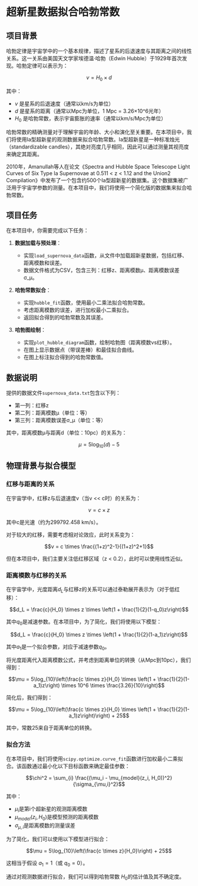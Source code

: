 # 超新星数据拟合哈勃常数

## 项目背景

哈勃定律是宇宙学中的一个基本规律，描述了星系的后退速度与其距离之间的线性关系。这一关系由美国天文学家埃德温·哈勃（Edwin Hubble）于1929年首次发现。哈勃定律可以表示为：

$$v = H_0 \times d$$

其中：
- $v$ 是星系的后退速度（通常以km/s为单位）
- $d$ 是星系的距离（通常以Mpc为单位，1 Mpc = 3.26×10^6光年）
- $H_0$ 是哈勃常数，表示宇宙膨胀的速率（通常以km/s/Mpc为单位）

哈勃常数的精确测量对于理解宇宙的年龄、大小和演化至关重要。在本项目中，我们将使用Ia型超新星的观测数据来拟合哈勃常数。Ia型超新星是一种标准烛光（standardizable candles），其绝对亮度几乎相同，因此可以通过测量其视亮度来确定其距离。

2010年，Amanullah等人在论文《Spectra and Hubble Space Telescope Light Curves of Six Type Ia Supernovae at 0.511 < z < 1.12 and the Union2 Compilation》中发布了一个包含约500个Ia型超新星的数据集。这个数据集被广泛用于宇宙学参数的测量。在本项目中，我们将使用一个简化版的数据集来拟合哈勃常数。

## 项目任务

在本项目中，你需要完成以下任务：

1. **数据加载与预处理**：
   - 实现`load_supernova_data`函数，从文件中加载超新星数据，包括红移、距离模数和误差。
   - 数据文件格式为CSV，包含三列：红移z、距离模数μ、距离模数误差σ_μ。

2. **哈勃常数拟合**：
   - 实现`hubble_fit`函数，使用最小二乘法拟合哈勃常数。
   - 考虑距离模数的误差，进行加权最小二乘拟合。
   - 返回拟合得到的哈勃常数及其误差。

3. **哈勃图绘制**：
   - 实现`plot_hubble_diagram`函数，绘制哈勃图（距离模数vs红移）。
   - 在图上显示数据点（带误差棒）和最佳拟合曲线。
   - 在图上标注拟合得到的哈勃常数值。

## 数据说明

提供的数据文件`supernova_data.txt`包含以下列：

- 第一列：红移z
- 第二列：距离模数μ（单位：等）
- 第三列：距离模数误差σ_μ（单位：等）

其中，距离模数μ与距离d（单位：10pc）的关系为：

$$\mu = 5 \log_{10}(d) - 5$$

## 物理背景与拟合模型

### 红移与距离的关系

在宇宙学中，红移z与后退速度v（当v << c时）的关系为：

$$v = c \times z$$

其中c是光速（约为299792.458 km/s）。

对于较大的红移，需要考虑相对论效应，此时关系变为：

$$v = c \times \frac{(1+z)^2-1}{(1+z)^2+1}$$

但在本项目中，我们主要关注低红移区域（z < 0.2），此时可以使用线性近似。

### 距离模数与红移的关系

在宇宙学中，光度距离$d_L$与红移z的关系可以通过泰勒展开表示为（对于低红移）：

$$d_L = \frac{c}{H_0} \times z \times \left(1 + \frac{1}{2}(1-q_0)z\right)$$

其中$q_0$是减速参数。在本项目中，为了简化，我们将使用以下模型：

$$d_L = \frac{c}{H_0} \times z \times \left(1 + \frac{1}{2}(1-a_1)z\right)$$

其中$a_1$是一个拟合参数，对应于减速参数$q_0$。

将光度距离代入距离模数公式，并考虑到距离单位的转换（从Mpc到10pc），我们得到：

$$\mu = 5\log_{10}\left(\frac{c \times z}{H_0} \times \left(1 + \frac{1}{2}(1-a_1)z\right) \times 10^6 \times \frac{3.26}{10}\right)$$

简化后，我们得到：

$$\mu = 5\log_{10}\left(\frac{c \times z}{H_0} \times \left(1 + \frac{1}{2}(1-a_1)z\right)\right) + 25$$

其中，常数25来自于距离单位的转换。

### 拟合方法

在本项目中，我们将使用`scipy.optimize.curve_fit`函数进行加权最小二乘拟合。该函数通过最小化以下目标函数来确定最佳参数：

$$\chi^2 = \sum_{i} \frac{(\mu_i - \mu_{model}(z_i, H_0))^2}{\sigma_{\mu,i}^2}$$

其中：
- $\mu_i$是第i个超新星的观测距离模数
- $\mu_{model}(z_i, H_0)$是模型预测的距离模数
- $\sigma_{\mu,i}$是距离模数的测量误差

为了简化，我们可以使用以下模型进行拟合：

$$\mu = 5\log_{10}\left(\frac{c \times z}{H_0}\right) + 25$$

这相当于假设 $a_1 = 1$（或 $q_0 = 0$）。

通过对观测数据进行拟合，我们可以得到哈勃常数 $H_0$的估计值及其不确定度。